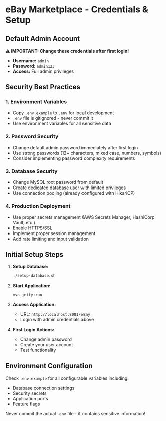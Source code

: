 # eBay Marketplace - Credentials & Setup

## Default Admin Account

**⚠️ IMPORTANT: Change these credentials after first login!**

- **Username:** `admin`
- **Password:** `admin123`
- **Access:** Full admin privileges

## Security Best Practices

### 1. Environment Variables
- Copy `.env.example` to `.env` for local development
- `.env` file is gitignored - never commit it
- Use environment variables for all sensitive data

### 2. Password Security
- Change default admin password immediately after first login
- Use strong passwords (12+ characters, mixed case, numbers, symbols)
- Consider implementing password complexity requirements

### 3. Database Security
- Change MySQL root password from default
- Create dedicated database user with limited privileges
- Use connection pooling (already configured with HikariCP)

### 4. Production Deployment
- Use proper secrets management (AWS Secrets Manager, HashiCorp Vault, etc.)
- Enable HTTPS/SSL
- Implement proper session management
- Add rate limiting and input validation

## Initial Setup Steps

1. **Setup Database:**
   ```bash
   ./setup-database.sh
   ```

2. **Start Application:**
   ```bash
   mvn jetty:run
   ```

3. **Access Application:**
   - URL: `http://localhost:8081/eBay`
   - Login with admin credentials above

4. **First Login Actions:**
   - Change admin password
   - Create your user account
   - Test functionality

## Environment Configuration

Check `.env.example` for all configurable variables including:
- Database connection settings
- Security secrets
- Application ports
- Feature flags

Never commit the actual `.env` file - it contains sensitive information!
